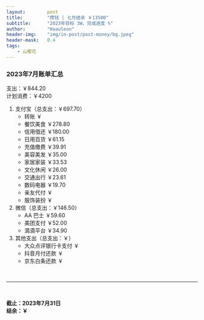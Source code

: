 ```yaml
---
layout:        post
title:         "攒钱 | 七月结余 ￥13500"
subtitle:      "2023年目标 3W，完成进度 %"
author:        "Haauleon"
header-img:    "img/in-post/post-money/bg.jpeg"
header-mask:   0.4
tags:
    - 山樱花
---
```


### 2023年7月账单汇总             
支出：￥844.20                                          
计划消费：￥4200        

1. 支付宝（总支出：￥697.70）   
    - 转账 ￥   
    - 餐饮美食 ￥278.80       
    - 信用借还 ￥180.00    
    - 日用百货 ￥61.15                        
    - 充值缴费 ￥39.91          
    - 美容美发 ￥35.00    
    - 家居家装 ￥33.53              
    - 文化休闲 ￥26.00   
    - 交通出行 ￥23.61      
    - 数码电器 ￥19.70            
    - 亲友代付 ￥               
    - 服饰装扮 ￥                    
2. 微信（总支出：￥146.50）      
    - AA 巴士 ￥59.60     
    - 美团支付 ￥52.00      
    - 滴滴平台 ￥34.90                                    
3. 其他支出（总支出：￥）     
    - 大众点评银行卡支付 ￥    
    - 抖音月付还款 ￥    
    - 京东白条还款 ￥   

<br>

---

<br>

**截止：2023年7月31日**      
**结余：￥**        